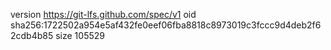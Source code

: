 version https://git-lfs.github.com/spec/v1
oid sha256:1722502a954e5af432fe0eef06fba8818c8973019c3fccc9d4deb2f62cdb4b85
size 105529
